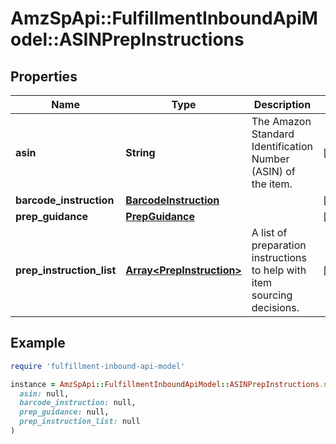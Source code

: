 # AmzSpApi::FulfillmentInboundApiModel::ASINPrepInstructions

## Properties

| Name | Type | Description | Notes |
| ---- | ---- | ----------- | ----- |
| **asin** | **String** | The Amazon Standard Identification Number (ASIN) of the item. | [optional] |
| **barcode_instruction** | [**BarcodeInstruction**](BarcodeInstruction.md) |  | [optional] |
| **prep_guidance** | [**PrepGuidance**](PrepGuidance.md) |  | [optional] |
| **prep_instruction_list** | [**Array&lt;PrepInstruction&gt;**](PrepInstruction.md) | A list of preparation instructions to help with item sourcing decisions. | [optional] |

## Example

```ruby
require 'fulfillment-inbound-api-model'

instance = AmzSpApi::FulfillmentInboundApiModel::ASINPrepInstructions.new(
  asin: null,
  barcode_instruction: null,
  prep_guidance: null,
  prep_instruction_list: null
)
```

